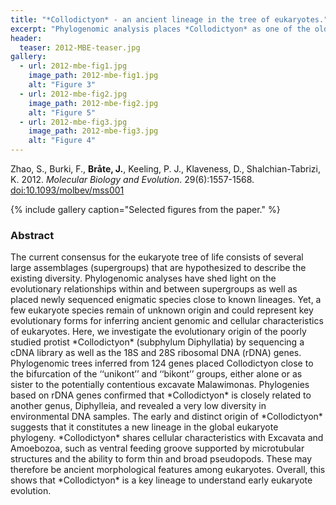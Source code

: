 ```yaml
---
title: "*Collodictyon* - an ancient lineage in the tree of eukaryotes."
excerpt: "Phylogenomic analysis places *Collodictyon* as one of the oldest lineages in the Tree of Life."
header:
  teaser: 2012-MBE-teaser.jpg
gallery:
  - url: 2012-mbe-fig1.jpg
    image_path: 2012-mbe-fig1.jpg
    alt: "Figure 3"
  - url: 2012-mbe-fig2.jpg
    image_path: 2012-mbe-fig2.jpg
    alt: "Figure 5"
  - url: 2012-mbe-fig3.jpg
    image_path: 2012-mbe-fig3.jpg
    alt: "Figure 4"
---
```


Zhao, S., Burki, F., **Bråte, J.**, Keeling, P. J., Klaveness, D., Shalchian-Tabrizi, K. 2012. *Molecular Biology and Evolution*. 29(6):1557-1568. [doi:10.1093/molbev/mss001](http://mbe.oxfordjournals.org/content/29/6/1557)

{% include gallery caption="Selected figures from the paper." %}


<h3>Abstract</h3>
The current consensus for the eukaryote tree of life consists of several large assemblages (supergroups) that are hypothesized to describe the existing diversity. Phylogenomic analyses have shed light on the evolutionary relationships within and between supergroups as well as placed newly sequenced enigmatic species close to known lineages. Yet, a few eukaryote species remain of unknown origin and could represent key evolutionary forms for inferring ancient genomic and cellular characteristics of eukaryotes. Here, we investigate the evolutionary origin of the poorly studied protist *Collodictyon* (subphylum Diphyllatia) by sequencing a cDNA library as well as the 18S and 28S ribosomal DNA (rDNA) genes. Phylogenomic trees inferred from 124 genes placed Collodictyon close to the bifurcation of the ‘‘unikont’’ and ‘‘bikont’’ groups, either alone or as sister to the potentially contentious excavate Malawimonas. Phylogenies based on rDNA genes confirmed that *Collodictyon* is closely related to another genus, Diphylleia, and revealed a very low diversity in environmental DNA samples. The early and distinct origin of *Collodictyon* suggests that it constitutes a new lineage in the global eukaryote phylogeny. *Collodictyon* shares cellular characteristics with Excavata and Amoebozoa, such as ventral feeding groove supported by microtubular structures and the ability to form thin and broad pseudopods. These may therefore be ancient morphological features among eukaryotes. Overall, this shows that *Collodictyon* is a key lineage to understand early eukaryote evolution.
